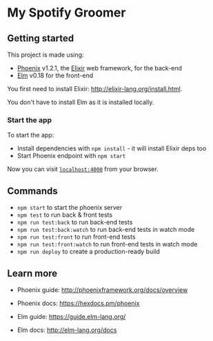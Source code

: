 # My Spotify Groomer

## Getting started

This project is made using:

  * [Phoenix](http://www.phoenixframework.org/) v1.2.1, the [Elixir](http://elixir-lang.org/) web framework, for the back-end
  * [Elm](http://elm-lang.org/) v0.18 for the front-end

You first need to install Elixir: http://elixir-lang.org/install.html.

You don't have to install Elm as it is installed locally.

### Start the app

To start the app:

  * Install dependencies with `npm install` - it will install Elixir deps too
  * Start Phoenix endpoint with `npm start`

Now you can visit [`localhost:4000`](http://localhost:4000) from your browser.

## Commands

  * `npm start` to start the phoenix server
  * `npm test` to run back & front tests
  * `npm run test:back` to run back-end tests
  * `npm run test:back:watch` to run back-end tests in watch mode
  * `npm run test:front` to run front-end tests
  * `npm run test:front:watch` to run front-end tests in watch mode
  * `npm run deploy` to create a production-ready build

## Learn more

  * Phoenix guide: http://phoenixframework.org/docs/overview
  * Phoenix docs: https://hexdocs.pm/phoenix

  * Elm guide: https://guide.elm-lang.org/
  * Elm docs: http://elm-lang.org/docs
